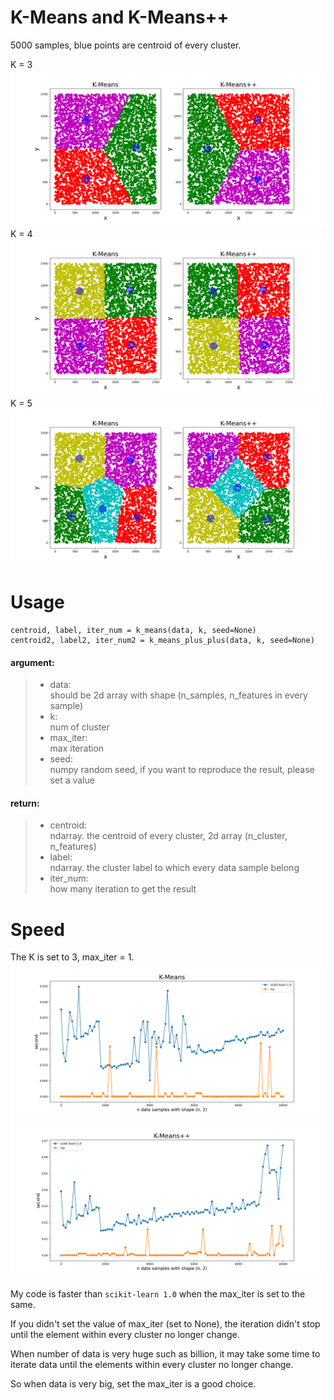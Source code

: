 # K-Means and K-Means++
5000 samples, blue points are centroid of every cluster.

K = 3
![](img/my3.png)
K = 4
![](img/my4.png)
K = 5
![](img/my5.png)  
  
# Usage
```
centroid, label, iter_num = k_means(data, k, seed=None)
centroid2, label2, iter_num2 = k_means_plus_plus(data, k, seed=None)
```
#### argument:
> * data:     
>   should be 2d array with shape (n_samples, n_features in every sample)
> * k:  
>   num of cluster  
> * max_iter:  
>   max iteration  
> * seed:  
>   numpy random seed, if you want to reproduce the result, please set a value  
  
#### return:  
> * centroid:  
>   ndarray. the centroid of every cluster, 2d array (n_cluster, n_features)   
> * label:    
>   ndarray. the cluster label to which every data sample belong    
> * iter_num:   
>   how many iteration to get the result    

# Speed
The K is set to 3, max_iter = 1.  
![](img/speed.png)
![](img/speed++.png)  
  
My code is faster than `scikit-learn 1.0` when the max_iter is set to the same.  
    
If you didn't set the value of max_iter (set to None), the iteration didn't stop 
until the element within every cluster no longer change.

When number of data is very huge such as billion, it may take some time to iterate data until the elements within every cluster no longer change.

So when data is very big, set the max_iter is a good choice.  



